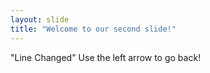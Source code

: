 ```yaml
---
layout: slide
title: "Welcome to our second slide!"
---
```

"Line Changed"
Use the left arrow to go back!
